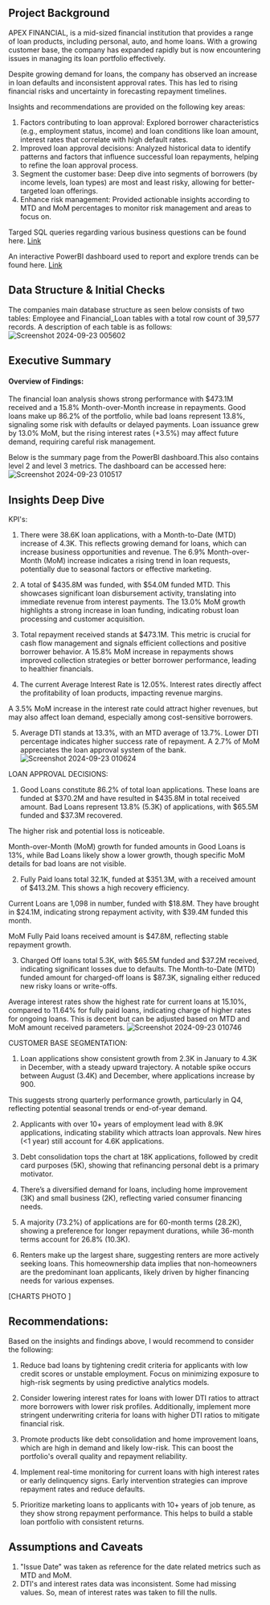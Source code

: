 ## Project Background
APEX FINANCIAL, is a mid-sized financial institution that provides a range of loan products, including personal, auto, and home loans. With a growing customer base, the company has expanded rapidly but is now encountering issues in managing its loan portfolio effectively.

Despite growing demand for loans, the company has observed an increase in loan defaults and inconsistent approval rates. This has led to rising financial risks and uncertainty in forecasting repayment timelines.

Insights and recommendations are provided on the following key areas:

1. Factors contributing to loan approval: Explored borrower characteristics (e.g., employment status, income) and loan conditions like loan amount, interest rates that correlate with high default rates.
2. Improved loan approval decisions: Analyzed historical data to identify patterns and factors that influence successful loan repayments, helping to refine the loan approval process.
3. Segment the customer base: Deep dive into segments of borrowers (by income levels, loan types) are most and least risky, allowing for better-targeted loan offerings.
4. Enhance risk management: Provided actionable insights according to MTD and MoM percentages to monitor risk management and areas to focus on.



Targed SQL queries regarding various business questions can be found here. [Link](https://drive.google.com/file/d/1opjiqFX8QVN-fAyCf8hzsUyZH_ZCA8s4/view?usp=drive_link)

An interactive PowerBI dashboard used to report and explore  trends can be found here. [Link](https://app.powerbi.com/groups/me/reports/15fda782-82d6-4b63-ae2a-d422413270f3/b1d7243543fe61f61797?experience=power-bi)
 
 

## Data Structure & Initial Checks
The companies main database structure as seen below consists of two tables: Employee and Financial_Loan tables with a total row count of 39,577 records. A description of each table is as follows:
![Screenshot 2024-09-23 005602](https://github.com/user-attachments/assets/368d4beb-1472-456a-849d-8f2df9f9d28d)


## Executive Summary
#### Overview of Findings:
The financial loan analysis shows strong performance with $473.1M received and a 15.8% Month-over-Month increase in repayments. Good loans make up 86.2% of the portfolio, while bad loans represent 13.8%, signaling some risk with defaults or delayed payments. Loan issuance grew by 13.0% MoM, but the rising interest rates (+3.5%) may affect future demand, requiring careful risk management.

Below is the summary page from the PowerBI dashboard.This also contains level 2 and level 3 metrics. The dashboard can be accessed here:               
![Screenshot 2024-09-23 010517](https://github.com/user-attachments/assets/0fc73e4f-34a6-4ab4-83e1-1bc285399679)

## Insights Deep Dive
KPI's:
1. There were 38.6K loan applications, with a Month-to-Date (MTD) increase of 4.3K. This reflects growing demand for loans, which can increase business opportunities and revenue. 
The 6.9% Month-over-Month (MoM) increase indicates a rising trend in loan requests, potentially due to seasonal factors or effective marketing.

2. A total of $435.8M was funded, with $54.0M funded MTD. This showcases significant loan disbursement activity, translating into immediate revenue from interest payments.
The 13.0% MoM growth highlights a strong increase in loan funding, indicating robust loan processing and customer acquisition.

3. Total repayment received stands at $473.1M. This metric is crucial for cash flow management and signals efficient collections and positive borrower behavior.
A 15.8% MoM increase in repayments shows improved collection strategies or better borrower performance, leading to healthier financials.

4. The current Average Interest Rate is 12.05%.
Interest rates directly affect the profitability of loan products, impacting revenue margins.

A 3.5% MoM increase in the interest rate could attract higher revenues, but may also affect loan demand, especially among cost-sensitive borrowers.

5. Average DTI stands at 13.3%, with an MTD average of 13.7%. Lower DTI percentage indicates higher success rate of repayment.
 A 2.7% of MoM appreciates the loan approval system of the bank.
![Screenshot 2024-09-23 010624](https://github.com/user-attachments/assets/607b8364-e215-4e70-9184-a946b17eeb9b)



LOAN APPROVAL DECISIONS:
1. Good Loans constitute 86.2% of total loan applications. These loans are funded at $370.2M and have resulted in $435.8M in total received amount.
Bad Loans represent 13.8% (5.3K) of applications, with $65.5M funded and $37.3M recovered. 

The higher risk and potential loss is noticeable.

Month-over-Month (MoM) growth for funded amounts in Good Loans is 13%, while Bad Loans likely show a lower growth, though specific MoM details for bad loans are not visible.

2. Fully Paid loans total 32.1K, funded at $351.3M, with a received amount of $413.2M.
This shows a high recovery efficiency.

Current Loans are 1,098 in number, funded with $18.8M.
They have brought in $24.1M, indicating strong repayment activity, with $39.4M funded this month.

MoM Fully Paid loans received amount is $47.8M, reflecting stable repayment growth.

3. Charged Off loans total 5.3K, with $65.5M funded and $37.2M received, indicating significant losses due to defaults.
The Month-to-Date (MTD) funded amount for charged-off loans is $87.3K, signaling either reduced new risky loans or write-offs.

Average interest rates show the highest rate for current loans at 15.10%, compared to 11.64% for fully paid loans,
indicating charge of higher rates for ongoing loans. This is decent but can be adjusted based on MTD and MoM amount received parameters.
![Screenshot 2024-09-23 010746](https://github.com/user-attachments/assets/3a11a13b-d639-4839-ae10-4529034fd044)


CUSTOMER BASE SEGMENTATION:
1. Loan applications show consistent growth from 2.3K in January to 4.3K in December, with a steady upward trajectory. 
A notable spike occurs between August (3.4K) and December, where applications increase by 900.

This suggests strong quarterly performance growth, particularly in Q4, reflecting potential seasonal trends or end-of-year demand.

2. Applicants with over 10+ years of employment lead with 8.9K applications, indicating stability which attracts loan approvals. New hires (<1 year) still account for 4.6K applications.

3. Debt consolidation tops the chart at 18K applications, followed by credit card purposes (5K), showing that refinancing personal debt is a primary motivator.

4. There’s a diversified demand for loans, including home improvement (3K) and small business (2K), reflecting varied consumer financing needs.

5. A majority (73.2%) of applications are for 60-month terms (28.2K), showing a preference for longer repayment durations, while 36-month terms account for 26.8% (10.3K).

6. Renters make up the largest share, suggesting renters are more actively seeking loans. 
This homeownership data implies that non-homeowners are the predominant loan applicants, likely driven by higher financing needs for various expenses.

[CHARTS PHOTO ]
## Recommendations:
Based on the insights and findings above, I would recommend to consider the following:

1. Reduce bad loans by tightening credit criteria for applicants with low credit scores or unstable employment. Focus on minimizing exposure to high-risk segments by using predictive analytics models.

2. Consider lowering interest rates for loans with lower DTI ratios to attract more borrowers with lower risk profiles. Additionally, implement more stringent underwriting criteria for loans with higher DTI ratios to mitigate financial risk.

3. Promote products like debt consolidation and home improvement loans, which are high in demand and likely low-risk. This can boost the portfolio's overall quality and repayment reliability.

4. Implement real-time monitoring for current loans with high interest rates or early delinquency signs. Early intervention strategies can improve repayment rates and reduce defaults.

5. Prioritize marketing loans to applicants with 10+ years of job tenure, as they show strong repayment performance. This helps to build a stable loan portfolio with consistent returns.


## Assumptions and Caveats

1. "Issue Date" was taken as reference for the date related metrics such as MTD and MoM.
2. DTI's and interest rates data was inconsistent. Some had missing values. So, mean of interest rates was taken to fill the nulls.
